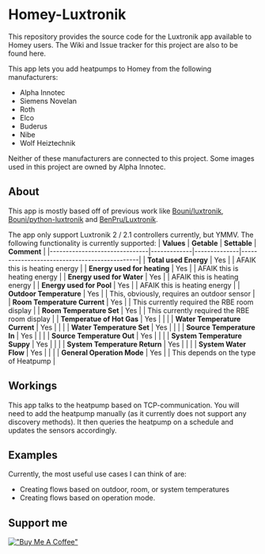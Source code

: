 # Homey-Luxtronik
This repository provides the source code for the Luxtronik app available to Homey users. The Wiki and Issue tracker for this project are also to be found here.

This app lets you add heatpumps to Homey from the following manufacturers:
- Alpha Innotec
- Siemens Novelan
- Roth
- Elco
- Buderus
- Nibe
- Wolf Heiztechnik

Neither of these manufacturers are connected to this project. Some images used in this project are owned by Alpha Innotec.

## About
This app is mostly based off of previous work like [Bouni/luxtronik](https://github.com/Bouni/luxtronik), [Bouni/python-luxtronik](https://github.com/Bouni/python-luxtronik) and [BenPru/Luxtronik](https://github.com/BenPru/luxtronik).

The app only support Luxtronik 2 / 2.1 controllers currently, but YMMV.
The following functionality is currently supported:
| **Values**                    | **Getable** | **Settable** | **Comment**                                  |
|-------------------------------|-------------|--------------|----------------------------------------------|
| **Total used Energy**         | Yes         |              | AFAIK this is heating energy                 |
| **Energy used for heating**   | Yes         |              | AFAIK this is heating energy                 |
| **Energy used for Water**     | Yes         |              | AFAIK this is heating energy                 |
| **Energy used for Pool**      | Yes         |              | AFAIK this is heating energy                 |
| **Outdoor Temperature**       | Yes         |              | This, obviously, requires an outdoor sensor  |
| **Room Temperature Current**  | Yes         |              | This currently required the RBE room display |
| **Room Temperature Set**      | Yes         |              | This currently required the RBE room display |
| **Temperatue of Hot Gas**     | Yes         |              |                                              |
| **Water Temperature Current** | Yes         |              |                                              |
| **Water Temperature Set**     | Yes         |              |                                              |
| **Source Temperature In**     | Yes         |              |                                              |
| **Source Temperature Out**    | Yes         |              |                                              |
| **System Temperature Suppy**  | Yes         |              |                                              |
| **System Temperature Return** | Yes         |              |                                              |
| **System Water Flow**         | Yes         |              |                                              |
| **General Operation Mode**    | Yes         |              | This depends on the type of Heatpump         |


## Workings
This app talks to the heatpump based on TCP-communication. You will need to add the heatpump manually (as it currently does not support any discovery methods). It then queries the heatpump on a schedule and updates the sensors accordingly.

## Examples
Currently, the most useful use cases I can think of are:
- Creating flows based on outdoor, room, or system temperatures
- Creating flows based on operation mode.

## Support me
[!["Buy Me A Coffee"](https://www.buymeacoffee.com/assets/img/custom_images/orange_img.png)](https://www.buymeacoffee.com/robinf)
